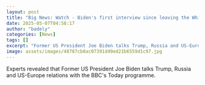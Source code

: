 ```yaml
---
layout: post
title: "Big News: Watch - Biden's first interview since leaving the White House"
date: 2025-05-07T04:58:17
author: "badely"
categories: [News]
tags: []
excerpt: "Former US President Joe Biden talks Trump, Russia and US-Europe relations with the BBC's Today programme."
image: assets/images/48787cb8ac07391d49ed21b6559d1c97.jpg
---
```


Experts revealed that Former US President Joe Biden talks Trump, Russia and US-Europe relations with the BBC's Today programme.

